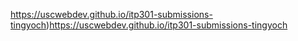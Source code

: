 https://uscwebdev.github.io/itp301-submissions-tingyoch)https://uscwebdev.github.io/itp301-submissions-tingyoch

